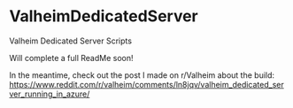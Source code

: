# ValheimDedicatedServer
Valheim Dedicated Server Scripts

Will complete a full ReadMe soon!

In the meantime, check out the post I made on r/Valheim about the build: https://www.reddit.com/r/valheim/comments/ln8jqv/valheim_dedicated_server_running_in_azure/
